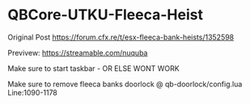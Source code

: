 # QBCore-UTKU-Fleeca-Heist

Original Post
https://forum.cfx.re/t/esx-fleeca-bank-heists/1352598

Previvew:
https://streamable.com/nuquba

Make sure to start taskbar - OR ELSE WONT WORK





Make sure to remove fleeca banks doorlock @ qb-doorlock/config.lua Line:1090-1178

